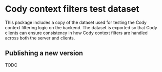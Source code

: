 # Cody context filters test dataset

This package includes a copy of the dataset used for testing the Cody context filtering logic on the backend.
The dataset is exported so that Cody clients can ensure consistency in how Cody context filters are handled across
both the server and clients.

## Publishing a new version

TODO
